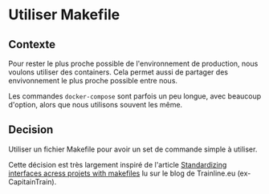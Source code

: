 # Utiliser Makefile

## Contexte

Pour rester le plus proche possible de l'environnement de production, nous voulons utiliser des containers. Cela permet aussi de partager des envivonnement le plus proche possible entre nous.

Les commandes `docker-compose` sont parfois un peu longue, avec beaucoup d'option, alors que nous utilisons souvent les même.

## Decision

Utiliser un fichier Makefile pour avoir un set de commande simple à utiliser. 

Cette décision est très largement inspiré de l'article [Standardizing interfaces acress projets with makefiles](https://blog.trainline.eu/13439-standardizing-interfaces-across-projects-with-makefiles) lu sur le blog de Trainline.eu (ex-CapitainTrain).
